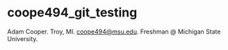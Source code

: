 # coope494_git_testing
Adam Cooper.
Troy, MI.
coope494@msu.edu.
Freshman @ Michigan State University.
